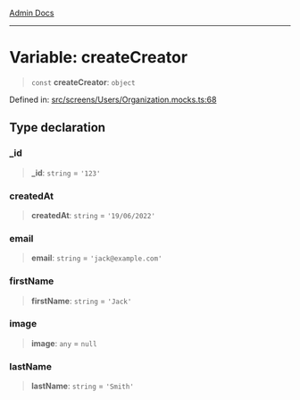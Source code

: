 [Admin Docs](/)

***

# Variable: createCreator

> `const` **createCreator**: `object`

Defined in: [src/screens/Users/Organization.mocks.ts:68](https://github.com/abhassen44/talawa-admin/blob/bb7b6d5252385a81ad100b897eb0cba4f7ba10d2/src/screens/Users/Organization.mocks.ts#L68)

## Type declaration

### \_id

> **\_id**: `string` = `'123'`

### createdAt

> **createdAt**: `string` = `'19/06/2022'`

### email

> **email**: `string` = `'jack@example.com'`

### firstName

> **firstName**: `string` = `'Jack'`

### image

> **image**: `any` = `null`

### lastName

> **lastName**: `string` = `'Smith'`
